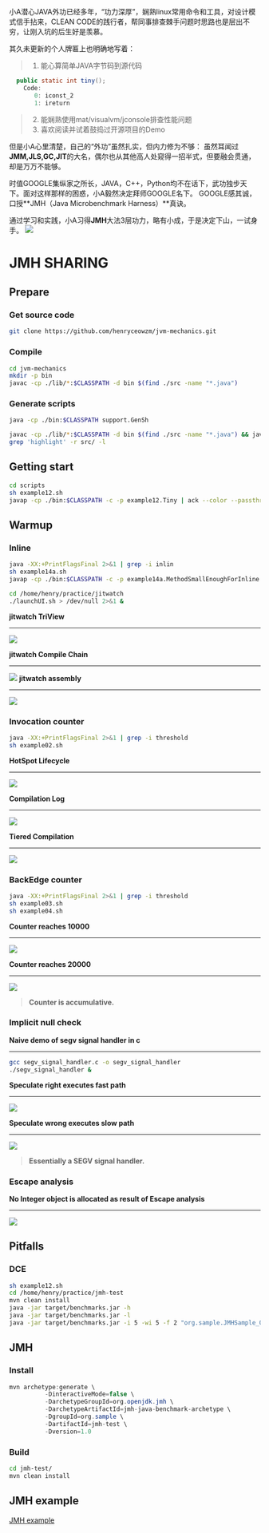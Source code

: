 小A潜心JAVA外功已经多年，“功力深厚”，娴熟linux常用命令和工具，对设计模式信手拈来，CLEAN CODE的践行者，帮同事排查棘手问题时思路也是层出不穷，让刚入坑的后生好是羡慕。

其久未更新的个人牌匾上也明确地写着：

>1.	能心算简单JAVA字节码到源代码
```java
  public static int tiny();
    Code:
       0: iconst_2
       1: ireturn
```
>2. 能娴熟使用mat/visualvm/jconsole排查性能问题
>3. 喜欢阅读并试着鼓捣过开源项目的Demo

但是小A心里清楚，自己的“外功”虽然扎实，但内力修为不够：
虽然耳闻过**JMM,JLS,GC,JIT**的大名，偶尔也从其他高人处窥得一招半式，但要融会贯通，却是万万不能够。

时值GOOGLE集纵家之所长，JAVA，C++，Python均不在话下，武功独步天下。面对这样那样的困惑，小A毅然决定拜师GOOGLE名下。
GOOGLE感其诚，口授**JMH（Java Microbenchmark Harness）**真诀。

通过学习和实践，小A习得**JMH**大法3层功力，略有小成，于是决定下山，一试身手。
![](images/most_loved_hero_from_Demi_Gods_and_semi_Devils.png)

# JMH SHARING

## Prepare

### Get source code

```bash
git clone https://github.com/henryceowzm/jvm-mechanics.git
```

### Compile
```bash
cd jvm-mechanics
mkdir -p bin
javac -cp ./lib/*:$CLASSPATH -d bin $(find ./src -name "*.java")
```

### Generate scripts
```bash
java -cp ./bin:$CLASSPATH support.GenSh
```

```bash
javac -cp ./lib/*:$CLASSPATH -d bin $(find ./src -name "*.java") && java -cp ./bin:$CLASSPATH support.GenSh
grep 'highlight' -r src/ -l
```

## Getting start
```bash
cd scripts
sh example12.sh
javap -cp ./bin:$CLASSPATH -c -p example12.Tiny | ack --color --passthru "tiny"
```

## Warmup

### Inline
```bash
java -XX:+PrintFlagsFinal 2>&1 | grep -i inlin
sh example14a.sh
javap -cp ./bin:$CLASSPATH -c -p example14a.MethodSmallEnoughForInline | ack --color --passthru "shouldInline"
```
```bash
cd /home/henry/practice/jitwatch
./launchUI.sh > /dev/null 2>&1 &
```

**jitwatch TriView**
___
![](images/jitwatch-inline-demo-1.png)

**jitwatch Compile Chain**
___
![](images/jitwatch-inline-demo-2.png)
**jitwatch assembly**
___
![](images/jitwatch-inline-demo-3.png)

### Invocation counter
```bash
java -XX:+PrintFlagsFinal 2>&1 | grep -i threshold
sh example02.sh
```

**HotSpot Lifecycle**
___
![](images/lifecycle.PNG)

**Compilation Log**
___
![](images/compilation_log.PNG)

**Tiered Compilation**
___
![](images/tiered_cimpilation.PNG)

### BackEdge counter
```bash
java -XX:+PrintFlagsFinal 2>&1 | grep -i threshold
sh example03.sh
sh example04.sh
```
**Counter reaches 10000**
___
![](images/BothCounters-1.png)

**Counter reaches 20000**
___
![](images/BothCounters-2.png)

> **Counter is accumulative.**

### Implicit null check
**Naive demo of segv signal handler in c**
___
```bash
gcc segv_signal_handler.c -o segv_signal_handler
./segv_signal_handler &
```
**Speculate right executes fast path**
___
![](images/NullCheck-1.png)

**Speculate wrong executes slow path**
___
![](images/NullCheck-2.png)

>**Essentially a SEGV signal handler.**

### Escape analysis
**No Integer object is allocated as result of Escape analysis**
___
![](images/EscapeTestUnboxing.png)

## Pitfalls

### DCE
```bash
sh example12.sh
cd /home/henry/practice/jmh-test
mvn clean install
java -jar target/benchmarks.jar -h
java -jar target/benchmarks.jar -l
java -jar target/benchmarks.jar -i 5 -wi 5 -f 2 "org.sample.JMHSample_08_DeadCode.*"
```

## JMH

### Install
```java
mvn archetype:generate \
          -DinteractiveMode=false \
          -DarchetypeGroupId=org.openjdk.jmh \
          -DarchetypeArtifactId=jmh-java-benchmark-archetype \
          -DgroupId=org.sample \
          -DartifactId=jmh-test \
          -Dversion=1.0
```
### Build
```bash
cd jmh-test/
mvn clean install
```

## JMH example

[JMH example](http://hg.openjdk.java.net/code-tools/jmh/file/tip/jmh-samples/src/main/java/org/openjdk/jmh/samples/)
